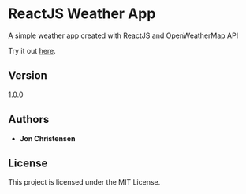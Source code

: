 # ReactJS Weather App
A simple weather app created with ReactJS and OpenWeatherMap API

Try it out [here](https://sleepy-woodland-10983.herokuapp.com/).

## Version

1.0.0

## Authors

* **Jon Christensen** 

## License

This project is licensed under the MIT License.
